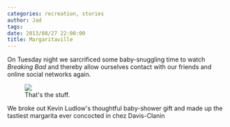 ```yaml
---
categories: recreation, stories
author: Jad
tags: 
date: 2013/08/27 22:00:00
title: Margaritaville
---
```


On Tuesday night we sarcrificed some baby-snuggling time to watch *Breaking Bad* and thereby allow ourselves contact with our friends and online social networks again.

<figure>
<img src="/img/2013/08/27/img_1853_medium.jpg" />
<figcaption>That's the stuff.</figcaption>
</figure>

We broke out Kevin Ludlow's thoughtful baby-shower gift and made up the tastiest margarita ever concocted in chez Davis-Clanin
